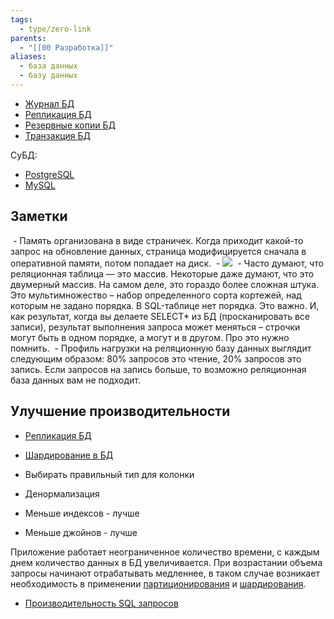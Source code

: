```yaml
---
tags:
  - type/zero-link
parents:
  - "[[00 Разработка]]"
aliases:
  - база данных
  - базу данных
---
```

- [Журнал БД](Журнал%20БД.md)
- [Репликация БД](Репликация%20БД.md)
- [Резервные копии БД](Резервные%20копии%20БД.md)
- [Транзакция БД](Транзакция%20БД.md)

СуБД:
- [PostgreSQL](00%20PostgreSQL.md)
- [MySQL](00%20MySQL.md)

## Заметки

 - Память организована в виде страничек. Когда приходит какой-то запрос на обновление данных, страница модифицируется сначала в оперативной памяти, потом попадает на диск.
	 - ![](Pasted%20image%2020240531082744.png)
 - Часто думают, что реляционная таблица — это массив. Некоторые даже думают, что это двумерный массив. На самом деле, это гораздо более сложная штука. Это мультимножество – набор определенного сорта кортежей, над которым не задано порядка. В SQL-таблице нет порядка. Это важно. И, как результат, когда вы делаете SELECT* из БД (просканировать все записи), результат выполнения запроса может меняться – строчки могут быть в одном порядке, а могут и в другом. Про это нужно помнить.
 - Профиль нагрузки на реляционную базу данных выглядит следующим образом: 80% запросов это чтение, 20% запросов это запись. Если запросов на запись больше, то возможно реляционная база данных вам не подходит.
## Улучшение производительности
- [Репликация БД](Репликация%20БД.md)
- [Шардирование в БД](Шардирование%20в%20БД.md)

- Выбирать правильный тип для колонки
- Денормализация
- Меньше индексов - лучше
- Меньше джойнов - лучше

Приложение работает неограниченное количество времени, с каждым днем количество данных в БД увеличивается. При возрастании объема запросы начинают отрабатывать медленнее, в таком случае возникает необходимость в применении [партиционирования](Партиционирование%20в%20БД.md) и [шардирования](Шардирование%20в%20БД.md).

- [Производительность SQL запросов](Производительность%20SQL%20запросов.md)